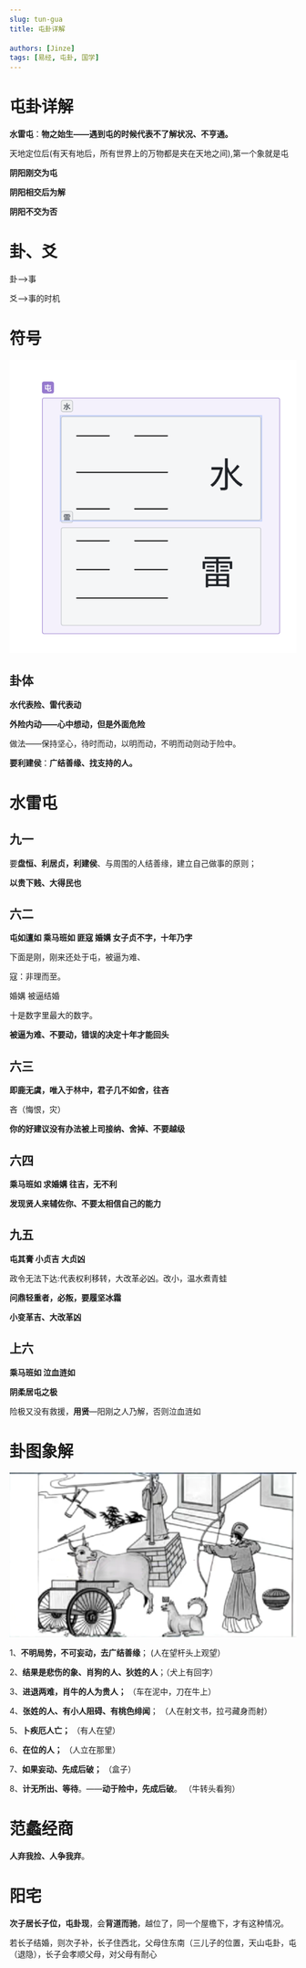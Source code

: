 ```yaml
---
slug: tun-gua
title: 屯卦详解

authors: [Jinze]
tags: [易经, 屯卦, 国学]
---
```

# 屯卦详解

**水雷屯**：**物之始生——遇到屯的时候代表不了解状况、不亨通。**

天地定位后(有天有地后，所有世界上的万物都是夹在天地之间),第一个象就是屯

**阴阳刚交为屯**

**阴阳相交后为解**

**阴阳不交为否**
<!-- truncate -->
# 卦、爻

卦-->事

爻-->事的时机

# 符号
![屯卦](./images/fuhao.png)

## 卦体

**水代表险、雷代表动**

**外险内动——心中想动，但是外面危险**

做法——保持坚心，待时而动，以明而动，不明而动则动于险中。

**要利建侯**：**广结善缘、找支持的人。**

# **水雷屯**

## 九一

要**盘恒、利居贞，利建侯**、与周围的人结善缘，建立自己做事的原则；

**以贵下贱、大得民也**

## 六二

**屯如邅如 乘马班如 匪寇 婚媾 女子贞不字，十年乃字**

下面是刚，刚来还处于屯，被逼为难、

寇：非理而至。

婚媾 被逼结婚

十是数字里最大的数字。

**被逼为难、不要动，错误的决定十年才能回头**

## 六三

**即鹿无虞，唯入于林中，君子几不如舍，往吝**

吝（悔恨，灾）

**你的好建议没有办法被上司接纳、舍掉、不要越级**

## 六四

**乘马班如 求婚媾 往吉，无不利**

**发现贤人来辅佐你、不要太相信自己的能力**

## 九五

**屯其膏 小贞吉 大贞凶**

政令无法下达:代表权利移转，大改革必凶。改小，温水煮青蛙

**问鼎轻重者，必叛，要履坚冰霜**

**小变革吉、大改革凶**

## 上六

**乘马班如 泣血涟如**

**阴柔居屯之极**

险极又没有救援，**用贤**—阳刚之人乃解，否则泣血涟如

# **卦图象解**
![卦象](./images/guaxiang.png)

1、**不明局势，不可妄动，去广结善缘**； (人在望杆头上观望）

2、**结果是悲伤的象、肖狗的人、狄姓的人**；（犬上有回字）

3、**进退两难，肖牛的人为贵人；**     （车在泥中，刀在牛上）

4、**张姓的人、有小人阻碍、有桃色绯闻**； （人在射文书，拉弓藏身而射）

5、**卜疾厄人亡；** （有人在望）

6、**在位的人；** （人立在那里）

7、**如果妄动、先成后破；**  （盒子）

8、**计无所出、等待**。——**动于险中，先成后破**。 （牛转头看狗）

#  范蠡经商

**人弃我捡、人争我弃**。

# 阳宅

**次子居长子位，屯卦现**，会**背道而驰**，越位了，同一个屋檐下，才有这种情况。

若长子结婚，则次子补，长子住西北，父母住东南（三儿子的位置，天山屯卦，屯（退隐），长子会孝顺父母，对父母有耐心

